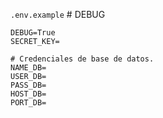 `.env.example`
    # DEBUG
    
    DEBUG=True
    SECRET_KEY=
    
    # Credenciales de base de datos.
    NAME_DB=
    USER_DB=
    PASS_DB=
    HOST_DB=
    PORT_DB=
    
    
